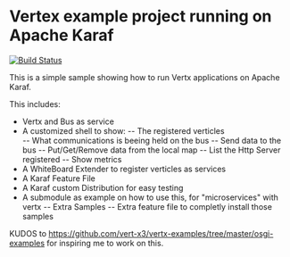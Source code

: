 # Vertex example project running on Apache Karaf

[![Build Status](https://travis-ci.org/ANierbeck/Karaf-Vertx.svg)](https://travis-ci.org/ANierbeck/Karaf-Vertx)

This is a simple sample showing how to run Vertx applications on Apache Karaf. 

This includes:
- Vertx and Bus as service   
- A customized shell to show:
-- The registered verticles  
-- What communications is beeing held on the bus
-- Send data to the bus
-- Put/Get/Remove data from the local map
-- List the Http Server registered
-- Show metrics
- A WhiteBoard Extender to register verticles as services   
- A Karaf Feature File   
- A Karaf custom Distribution for easy testing   
- A submodule as example on how to use this, for "microservices" with vertx
-- Extra Samples
-- Extra feature file to completly install those samples

KUDOS to https://github.com/vert-x3/vertx-examples/tree/master/osgi-examples for inspiring me to work on this. 

